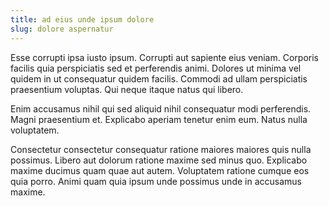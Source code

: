 ```yaml
---
title: ad eius unde ipsum dolore
slug: dolore aspernatur
---
```


Esse corrupti ipsa iusto ipsum. Corrupti aut sapiente eius veniam. Corporis facilis quia perspiciatis sed et perferendis animi. Dolores ut minima vel quidem in ut consequatur quidem facilis. Commodi ad ullam perspiciatis praesentium voluptas. Qui neque itaque natus qui libero.

Enim accusamus nihil qui sed aliquid nihil consequatur modi perferendis. Magni praesentium et. Explicabo aperiam tenetur enim eum. Natus nulla voluptatem.

Consectetur consectetur consequatur ratione maiores maiores quis nulla possimus. Libero aut dolorum ratione maxime sed minus quo. Explicabo maxime ducimus quam quae aut autem. Voluptatem ratione cumque eos quia porro. Animi quam quia ipsum unde possimus unde in accusamus maxime.
